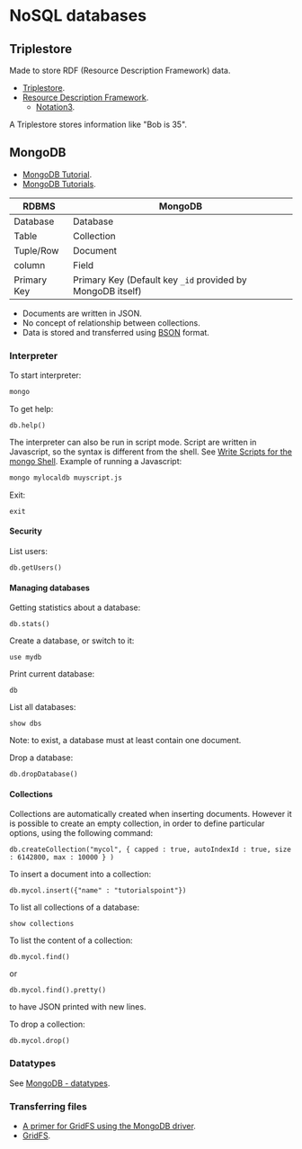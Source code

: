 NoSQL databases
===============

## Triplestore

Made to store RDF (Resource Description Framework) data.

 * [Triplestore](https://en.wikipedia.org/wiki/Triplestore).
 * [Resource Description Framework](https://en.wikipedia.org/wiki/Resource_Description_Framework).
   - [Notation3](https://en.wikipedia.org/wiki/Notation3).

A Triplestore stores information like "Bob is 35".

## MongoDB

 * [MongoDB Tutorial](https://www.tutorialspoint.com/mongodb/).
 * [MongoDB Tutorials](https://docs.mongodb.com/manual/tutorial/).

RDBMS       | MongoDB
----------- | -------
Database    | Database
Table       | Collection
Tuple/Row   | Document
column      | Field
Primary Key | Primary Key (Default key `_id` provided by MongoDB itself)

 * Documents are written in JSON.
 * No concept of relationship between collections.
 * Data is stored and transferred using [BSON](https://fr.wikipedia.org/wiki/BSON) format.

### Interpreter

To start interpreter:
```bash
mongo
```

To get help:
```
db.help()
```

The interpreter can also be run in script mode. Script are written in Javascript, so the syntax is different from the shell.
See [Write Scripts for the mongo Shell](https://docs.mongodb.com/manual/tutorial/write-scripts-for-the-mongo-shell/).
Example of running a Javascript:
```bash
mongo mylocaldb muyscript.js
```

Exit:
```
exit
```

#### Security

List users:
```
db.getUsers()
```

#### Managing databases

Getting statistics about a database:
```
db.stats()
```

Create a database, or switch to it:
```
use mydb
```

Print current database:
```
db
```

List all databases:
```
show dbs
```
Note: to exist, a database must at least contain one document.

Drop a database:
```
db.dropDatabase()
```

#### Collections

Collections are automatically created when inserting documents. However it is possible to create an empty collection, in order to define particular options, using the following command:
```
db.createCollection("mycol", { capped : true, autoIndexId : true, size : 6142800, max : 10000 } )
```

To insert a document into a collection:
```
db.mycol.insert({"name" : "tutorialspoint"})
```

To list all collections of a database:
```
show collections
```

To list the content of a collection:
```
db.mycol.find()
```
or
```
db.mycol.find().pretty()
```
to have JSON printed with new lines.

To drop a collection:
```
db.mycol.drop()
```

### Datatypes

See  [MongoDB - datatypes](https://www.tutorialspoint.com/mongodb/mongodb_datatype.htm).

### Transferring files

 * [A primer for GridFS using the MongoDB driver](http://mongodb.github.io/node-mongodb-native/api-articles/nodekoarticle2.html).
 * [GridFS](https://docs.mongodb.com/manual/core/gridfs/).
